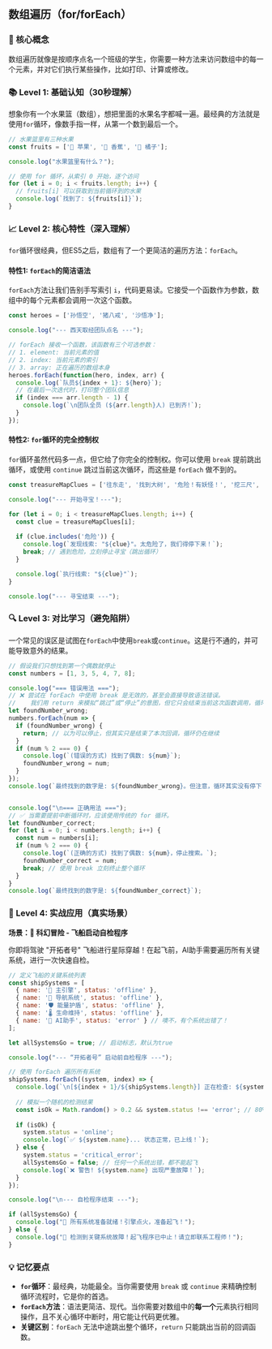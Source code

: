 ## 数组遍历（for/forEach）

### 🎯 核心概念
数组遍历就像是按顺序点名一个班级的学生，你需要一种方法来访问数组中的每一个元素，并对它们执行某些操作，比如打印、计算或修改。

### 📚 Level 1: 基础认知（30秒理解）
想象你有一个水果篮（数组），想把里面的水果名字都喊一遍。最经典的方法就是使用`for`循环，像数手指一样，从第一个数到最后一个。

```javascript
// 水果篮里有三种水果
const fruits = ['🍎 苹果', '🍌 香蕉', '🍊 橘子'];

console.log("水果篮里有什么？");

// 使用 for 循环，从索引 0 开始，逐个访问
for (let i = 0; i < fruits.length; i++) {
  // fruits[i] 可以获取到当前循环到的水果
  console.log(`找到了: ${fruits[i]}`);
}
```

### 📈 Level 2: 核心特性（深入理解）
`for`循环很经典，但ES5之后，数组有了一个更简洁的遍历方法：`forEach`。

#### 特性1: `forEach`的简洁语法
`forEach`方法让我们告别手写索引 `i`，代码更易读。它接受一个函数作为参数，数组中的每个元素都会调用一次这个函数。

```javascript
const heroes = ['孙悟空', '猪八戒', '沙悟净'];

console.log("--- 西天取经团队点名 ---");

// forEach 接收一个函数，该函数有三个可选参数：
// 1. element: 当前元素的值
// 2. index: 当前元素的索引
// 3. array: 正在遍历的数组本身
heroes.forEach(function(hero, index, arr) {
  console.log(`队员${index + 1}: ${hero}`);
  // 在最后一次迭代时，打印整个团队信息
  if (index === arr.length - 1) {
    console.log(`\n团队全员 (${arr.length}人) 已到齐!`);
  }
});
```

#### 特性2: `for`循环的完全控制权
`for`循环虽然代码多一点，但它给了你完全的控制权。你可以使用 `break` 提前跳出循环，或使用 `continue` 跳过当前这次循环，而这些是 `forEach` 做不到的。

```javascript
const treasureMapClues = ['往东走', '找到大树', '危险！有妖怪！', '挖三尺', '找到宝藏'];

console.log("--- 开始寻宝！---");

for (let i = 0; i < treasureMapClues.length; i++) {
  const clue = treasureMapClues[i];
  
  if (clue.includes('危险')) {
    console.log(`发现线索: "${clue}"。太危险了，我们得停下来！`);
    break; // 遇到危险，立刻停止寻宝（跳出循环）
  }

  console.log(`执行线索: "${clue}"`);
}

console.log("--- 寻宝结束 ---");
```

### 🔍 Level 3: 对比学习（避免陷阱）
一个常见的误区是试图在`forEach`中使用`break`或`continue`。这是行不通的，并可能导致意外的结果。

```javascript
// 假设我们只想找到第一个偶数就停止
const numbers = [1, 3, 5, 4, 7, 8];

console.log("=== 错误用法 ===");
// ❌ 尝试在 forEach 中使用 break 是无效的，甚至会直接导致语法错误。
//    我们用 return 来模拟“跳过”或“停止”的意图，但它只会结束当前这次函数调用，循环会继续。
let foundNumber_wrong;
numbers.forEach(num => {
  if (foundNumber_wrong) {
    return; // 以为可以停止，但其实只是结束了本次回调，循环仍在继续
  }
  if (num % 2 === 0) {
    console.log(`(错误的方式) 找到了偶数: ${num}`);
    foundNumber_wrong = num;
  }
});
console.log(`最终找到的数字是: ${foundNumber_wrong}。但注意，循环其实没有停下！`);


console.log("\n=== 正确用法 ===");
// ✅ 当需要提前中断循环时，应该使用传统的 for 循环。
let foundNumber_correct;
for (let i = 0; i < numbers.length; i++) {
  const num = numbers[i];
  if (num % 2 === 0) {
    console.log(`(正确的方式) 找到了偶数: ${num}，停止搜索。`);
    foundNumber_correct = num;
    break; // 使用 break 立刻终止整个循环
  }
}
console.log(`最终找到的数字是: ${foundNumber_correct}`);

```

### 🚀 Level 4: 实战应用（真实场景）
**场景：🚀 科幻冒险 - 飞船启动自检程序**

你即将驾驶 "开拓者号" 飞船进行星际穿越！在起飞前，AI助手需要遍历所有关键系统，进行一次快速自检。

```javascript
// 定义飞船的关键系统列表
const shipSystems = [
  { name: '🚀 主引擎', status: 'offline' },
  { name: '🧭 导航系统', status: 'offline' },
  { name: '🛡️ 能量护盾', status: 'offline' },
  { name: '🌡️ 生命维持', status: 'offline' },
  { name: '🤖 AI助手', status: 'error' } // 噢不，有个系统出错了！
];

let allSystemsGo = true; // 启动标志，默认为true

console.log("--- “开拓者号” 启动前自检程序 ---");

// 使用 forEach 遍历所有系统
shipSystems.forEach((system, index) => {
  console.log(`\n[${index + 1}/${shipSystems.length}] 正在检查: ${system.name}...`);
  
  // 模拟一个随机的检测结果
  const isOk = Math.random() > 0.2 && system.status !== 'error'; // 80%的几率正常，除非本身就是error状态
  
  if (isOk) {
    system.status = 'online';
    console.log(`✅ ${system.name}... 状态正常，已上线！`);
  } else {
    system.status = 'critical_error';
    allSystemsGo = false; // 任何一个系统出错，都不能起飞
    console.log(`❌ 警告! ${system.name} 出现严重故障！`);
  }
});

console.log("\n--- 自检程序结束 ---");

if (allSystemsGo) {
  console.log("🎉 所有系统准备就绪！引擎点火，准备起飞！");
} else {
  console.log("🚨 检测到关键系统故障！起飞程序已中止！请立即联系工程师！");
}
```

### 💡 记忆要点
- **`for`循环**：最经典，功能最全。当你需要使用 `break` 或 `continue` 来精确控制循环流程时，它是你的首选。
- **`forEach`方法**：语法更简洁、现代。当你需要对数组中的**每一个**元素执行相同操作，且不关心循环中断时，用它能让代码更优雅。
- **关键区别**：`forEach` 无法中途跳出整个循环，`return` 只能跳出当前的回调函数。

<!--
metadata:
  syntax: ["for-loop", "arrow-function"]
  pattern: ["iteration"]
  api: ["Array.forEach", "console.log"]
  concept: ["array-traversal", "callback", "control-flow"]
  difficulty: basic
  dependencies: ["js-sec-2-1-1"]
  related: ["js-sec-2-1-5", "js-sec-2-1-4"]
-->